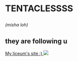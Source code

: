 
</HEAD>
<BODY>
<H1>
<P>TENTACLESSSS</P>
<h6>
<p>(misha loh)</p>
</h6>
</H1>
<background="http://bgfons.com/upload/smoke_texture2737.jpg">
<H2>
<STRONG>they are following u</STRONG>
</H2>
<a href="https://giseo.rkomi.ru/asp/Curriculum/Assignments.asp"> My liceum's site :) </a>
<img src="http://www.readandpost.ru/wp-content/uploads/2016/03/3d-graffiti-ot-portugalskogo-hudozhnika-odeith-1.jpg" />
</BODY>
</HTML>
